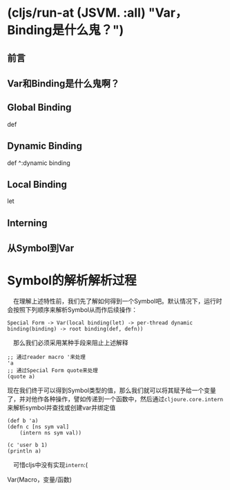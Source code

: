 # (cljs/run-at (JSVM. :all) "Var，Binding是什么鬼？")

## 前言

## Var和Binding是什么鬼啊？


## Global Binding
def

## Dynamic Binding
def ^:dynamic
binding

## Local Binding
let

## Interning

## 从Symbol到Var


# Symbol的解析解析过程
&emsp;在理解上述特性前，我们先了解如何得到一个Symbol吧。默认情况下，运行时会按照下列顺序来解析Symbol从而作后续操作：
```
Special Form -> Var(local binding(let) -> per-thread dynamic binding(binding) -> root binding(def, defn))
```
&emsp;那么我们必须采用某种手段来阻止上述解释
```
;; 通过reader macro '来处理
'a
;; 通过Special Form quote来处理
(quote a)
```
现在我们终于可以得到Symbol类型的值，那么我们就可以将其赋予给一个变量了，并对他作各种操作，譬如传递到一个函数中，然后通过`cljoure.core.intern`来解析symbol并查找或创建var并绑定值
```
(def b 'a)
(defn c [ns sym val]
	(intern ns sym val))

(c 'user b 1)
(println a)
```
&emsp;可惜cljs中没有实现`intern`:(


Var(Macro，变量/函数)
